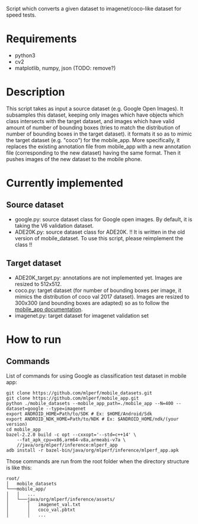 Script which converts a given dataset to imagenet/coco-like dataset for speed tests.

# Requirements
- python3
- cv2
- matplotlib, numpy, json (TODO: remove?)

# Description
This script takes as input a source dataset (e.g. Google Open Images). It subsamples this dataset, keeping only images which have objects which class intersects with the target dataset, and images which have valid amount of number of bounding boxes (tries to match the distribution of number of bounding boxes in the target dataset).
it formats it so as to mimic the target dataset (e.g. "coco") for the mobile_app.
More specifically, it replaces the existing annotation file from mobile_app with
a new annotation file (corresponding to the new dataset) having the same format.
Then it pushes images of the new dataset to the mobile phone.



# Currently implemented
## Source dataset
- google.py: source dataset class for Google open images. By default, it is taking the V6 validation dataset.
- ADE20K.py: source dataset class for ADE20K. !! It is written in the old version of mobile_dataset. To use this script, please reimplement the class !!

## Target dataset
- ADE20K_target.py: annotations are not implemented yet. Images are resized to 512x512.
- coco.py: target dataset (for number of bounding boxes per image, it mimics the distribution of coco val 2017 dataset). Images are resized to 300x300 (and bounding boxes are adapted) so as to follow the [mobile_app documentation](https://github.com/mlperf/mobile_app/blob/master/cpp/datasets/README.md).
- imagenet.py: target dataset for imagenet validation set


# How to run

## Commands
List of commands for using Google as classification test dataset in mobile app:
```
git clone https://github.com/mlperf/mobile_datasets.git
git clone https://github.com/mlperf/mobile_app.git
python ./mobile_datasets --mobile_app_path=./mobile_app --N=400 --dataset=google --type=imagenet
export ANDROID_HOME=Path/to/SDK # Ex: $HOME/Android/Sdk
export ANDROID_NDK_HOME=Path/to/NDK # Ex: $ANDROID_HOME/ndk/(your version)
cd mobile_app
bazel-2.2.0 build -c opt --cxxopt='--std=c++14' \
    --fat_apk_cpu=x86,arm64-v8a,armeabi-v7a \
    //java/org/mlperf/inference:mlperf_app
adb install -r bazel-bin/java/org/mlperf/inference/mlperf_app.apk
```

Those commands are run from the root folder when the directory structure is like this:

```
root/
│   mobile_datasets
└───mobile_app/
│   │   ...
│   └───java/org/mlperf/inference/assets/
│       │   imagenet_val.txt
│       │   coco_val.pbtxt
│       │   ...
```
